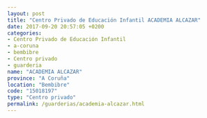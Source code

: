 ```yaml
---
layout: post
title: "Centro Privado de Educación Infantil ACADEMIA ALCAZAR"
date: 2017-09-20 20:57:05 +0200
categories:
- Centro Privado de Educación Infantil
- a-coruna
- bembibre
- Centro privado
- guarderia
name: "ACADEMIA ALCAZAR"
province: "A Coruña"
location: "Bembibre"
code: "15018197"
type: "Centro privado"
permalink: /guarderias/academia-alcazar.html
---
```

